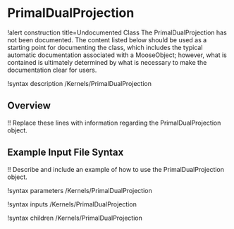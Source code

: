 # PrimalDualProjection

!alert construction title=Undocumented Class
The PrimalDualProjection has not been documented. The content listed below should be used as a starting point for
documenting the class, which includes the typical automatic documentation associated with a
MooseObject; however, what is contained is ultimately determined by what is necessary to make the
documentation clear for users.

!syntax description /Kernels/PrimalDualProjection

## Overview

!! Replace these lines with information regarding the PrimalDualProjection object.

## Example Input File Syntax

!! Describe and include an example of how to use the PrimalDualProjection object.

!syntax parameters /Kernels/PrimalDualProjection

!syntax inputs /Kernels/PrimalDualProjection

!syntax children /Kernels/PrimalDualProjection
